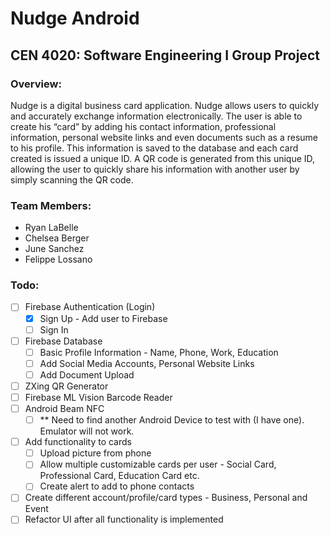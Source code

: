 # Nudge Android  #
## CEN 4020: Software Engineering I Group Project #

### Overview: #
Nudge is a digital business card application. Nudge allows users to quickly and accurately exchange information electronically. The user is able to create his “card” by adding his contact information, professional information, personal website links and even documents such as a resume to his profile. This information is saved to the database and each card created is issued a unique ID. A QR code is generated from this unique ID, allowing the user to quickly share his information with another user by simply scanning the QR code.

### Team Members: #
- Ryan LaBelle 
- Chelsea Berger
- June Sanchez 
- Felippe Lossano

### Todo: #
- [ ] Firebase Authentication (Login)
    - [X] Sign Up - Add user to Firebase
    - [ ] Sign In
- [ ] Firebase Database
    - [ ] Basic Profile Information - Name, Phone, Work, Education
    - [ ] Add Social Media Accounts, Personal Website Links
    - [ ] Add Document Upload
- [ ] ZXing QR Generator
- [ ] Firebase ML Vision Barcode Reader
- [ ] Android Beam NFC
    - [ ] ** Need to find another Android Device to test with (I have one). Emulator will not work. 
- [ ] Add functionality to cards
    - [ ] Upload picture from phone
    - [ ] Allow multiple customizable cards per user - Social Card, Professional Card, Education Card etc.
    - [ ] Create alert to add to phone contacts 
- [ ] Create different account/profile/card types - Business, Personal and Event   
- [ ] Refactor UI after all functionality is implemented 
